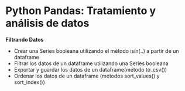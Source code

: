 # Python Pandas: Tratamiento y análisis de datos
**Filtrando Datos**

- Crear una Series booleana utilizando el método isin(..) a partir de un dataframe
- Filtrar los datos de un dataframe utilizando una Series booleana
- Exportar y guardar los datos de un dataframe(método to_csv())
- Ordenar los datos de un dataframe (métodos sort_values​​() y sort_index())

